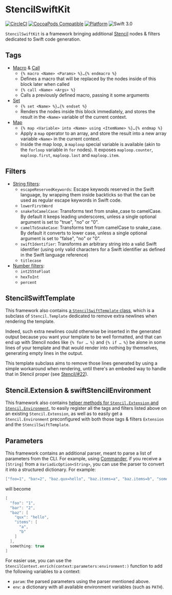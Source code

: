 # StencilSwiftKit

[![CircleCI](https://circleci.com/gh/SwiftGen/StencilSwiftKit/tree/master.svg?style=svg)](https://circleci.com/gh/SwiftGen/StencilSwiftKit/tree/master)
[![CocoaPods Compatible](https://img.shields.io/cocoapods/v/StencilSwiftKit.svg)](https://img.shields.io/cocoapods/v/StencilSwiftKit.svg)
[![Platform](https://img.shields.io/cocoapods/p/StencilSwiftKit.svg?style=flat)](http://cocoadocs.org/docsets/StencilSwiftKit)
![Swift 3.0](https://img.shields.io/badge/Swift-3.0-orange.svg)

`StencilSwiftKit` is a framework bringing additional [Stencil](https://github.com/kylef/Stencil) nodes & filters dedicated to Swift code generation.

## Tags

* [Macro](Documentation/tag-macro.md) & [Call](Documentation/tag-call.md)
  * `{% macro <Name> <Params> %}…{% endmacro %}`
  * Defines a macro that will be replaced by the nodes inside of this block later when called
  * `{% call <Name> <Args> %}`
  * Calls a previously defined macro, passing it some arguments
* [Set](Documentation/tag-set.md)
  * `{% set <Name> %}…{% endset %}`
  * Renders the nodes inside this block immediately, and stores the result in the `<Name>`  variable of the current context.
* [Map](Documentation/tag-map.md)
  * `{% map <Variable> into <Name> using <ItemName> %}…{% endmap %}`
  * Apply a `map` operator to an array, and store the result into a new array variable `<Name>` in the current context.
  * Inside the map loop, a `maploop` special variable is available (akin to the `forloop` variable in `for` nodes). It exposes `maploop.counter`, `maploop.first`, `maploop.last` and `maploop.item`.

## Filters

* [String filters](Documentation/filters-strings.md):
  * `escapeReservedKeywords`: Escape keywods reserved in the Swift language, by wrapping them inside backticks so that the can be used as regular escape keywords in Swift code.
  * `lowerFirstWord`
  * `snakeToCamelCase`: Transforms text from snake_case to camelCase. By default it keeps leading underscores, unless a single optional argument is set to "true", "no" or "0".
  * `camelToSnakeCase`: Transforms text from camelCase to snake_case. By default it converts to lower case, unless a single optional argument is set to "false", "no" or "0".
  * `swiftIdentifier`: Transforms an arbitrary string into a valid Swift identifier (using only valid characters for a Swift identifier as defined in the Swift language reference)
  * `titlecase`
* [Number filters](Documentation/filters-numbers.md):
  * `int255toFloat`
  * `hexToInt`
  * `percent`

## StencilSwiftTemplate

This framework also contains [a `StencilSwiftTemplate` class](https://github.com/SwiftGen/StencilSwiftKit/blob/master/Sources/StencilSwiftTemplate.swift#L10), which is a subclass of `Stencil.Template` dedicated to remove extra newlines when rendering the template.

Indeed, such extra newlines could otherwise be inserted in the generated output because you want your template to be well formatted, and that can end up with Stencil nodes like `{% for … %}` and `{% if … %}` be alone in some lines of your template and that would render into nothing by themselves, generating empty lines in the output.

This template subclass aims to remove those lines generated by using a simple workaround when rendering, until there's an embeded way to handle that in Stencil proper (see [Stencil/#22](https://github.com/kylef/Stencil/issues/22)).


## Stencil.Extension & swiftStencilEnvironment

This framework also contains [helper methods for `Stencil.Extension` and `Stencil.Environment`](https://github.com/SwiftGen/StencilSwiftKit/blob/master/Sources/Environment.swift), to easily register all the tags and filters listed above on an existing `Stencil.Extension`, as well as to easily get a `Stencil.Environment` preconfigured with both those tags & filters `Extension` and the `StencilSwiftTemplate`.

## Parameters

This framework contains an additional parser, meant to parse a list of parameters from the CLI. For example, using [Commander](https://github.com/kylef/Commander), if you receive a `[String]` from a `VariadicOption<String>`, you can use the parser to convert it into a structured dictionary. For example:

```swift
["foo=1", "bar=2", "baz.qux=hello", "baz.items=a", "baz.items=b", "something"]
```

will become

```swift
[
  "foo": "1",
  "bar": "2",
  "baz": [
    "qux": "hello",
    "items": [
      "a",
      "b"
    ]
  ],
  something: true
]
```

For easier use, you can use the `StencilContext.enrich(context:parameters:environment:)` function to add the following variables to a context:

- `param`: the parsed parameters using the parser mentioned above.
- `env`: a dictionary with all available environment variables (such as `PATH`).
